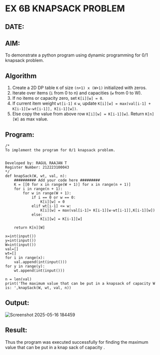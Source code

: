 
# EX 6B KNAPSACK PROBLEM
## DATE:

## AIM:
To demonstrate a python program using dynamic programming for 0/1 knapsack problem.


## Algorithm

1. Create a 2D DP table `K` of size `(n+1) x (W+1)` initialized with zeros.
2. Iterate over items (`i` from 0 to n) and capacities (`w` from 0 to W).
3. If no items or capacity zero, set `K[i][w] = 0`.
4. If current item weight `wt[i-1]` ≤ `w`, update `K[i][w] = max(val[i-1] + K[i-1][w-wt[i-1]], K[i-1][w])`.
5. Else copy the value from above row `K[i][w] = K[i-1][w]`. Return `K[n][W]` as max value.
 

## Program:
```
/*
To implement the program for 0/1 knapsack problem.


Developed by: RAGUL RAAJAN T
Register Number: 212223100043  
*/
def knapSack(W, wt, val, n):
    ########## Add your code here #########
    K = [[0 for x in range(W + 1)] for x in range(n + 1)]
    for i in range(n + 1):
        for w in range(W + 1):
            if i == 0 or w == 0:
                K[i][w] = 0
            elif wt[i-1] <= w:
                K[i][w] = max(val[i-1]+ K[i-1][w-wt[i-1]],K[i-1][w])
            else:
                K[i][w] = K[i-1][w]
 
    return K[n][W]

x=int(input())
y=int(input())
W=int(input())
val=[]
wt=[]
for i in range(x):
    val.append(int(input()))
for y in range(y):
    wt.append(int(input()))

n = len(val)
print('The maximum value that can be put in a knapsack of capacity W is: ',knapSack(W, wt, val, n))
```

## Output:
![Screenshot 2025-05-16 184459](https://github.com/user-attachments/assets/0bb8aaa2-3427-4596-aaa0-5fd2ec5f8df0)



## Result:
Thus the program was executed successfully for finding the maximum value that can be put in a knap sack of capacity .
